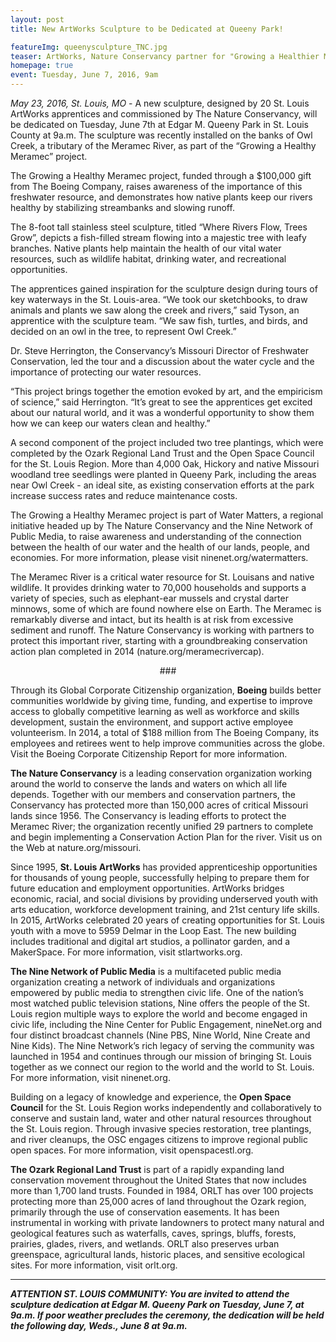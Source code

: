 ```yaml
---
layout: post
title: New ArtWorks Sculpture to be Dedicated at Queeny Park!

featureImg: queenysculpture_TNC.jpg
teaser: ArtWorks, Nature Conservancy partner for "Growing a Healthier Meramec"...
homepage: true
event: Tuesday, June 7, 2016, 9am
---
```


<i>May 23, 2016, St. Louis, MO</i> - A new sculpture, designed by 20 St. Louis ArtWorks apprentices and commissioned by The Nature Conservancy, will be dedicated on Tuesday, June 7th at Edgar M. Queeny Park in St. Louis County at 9a.m. The sculpture was recently installed on the banks of Owl Creek, a tributary of the Meramec River, as part of the “Growing a Healthy Meramec” project. 

The Growing a Healthy Meramec  project, funded through a $100,000 gift from The Boeing Company, raises awareness of the importance of this freshwater resource, and demonstrates how native plants keep our rivers healthy by stabilizing streambanks and slowing runoff. 

The 8-foot tall stainless steel sculpture, titled “Where Rivers Flow, Trees Grow”, depicts a fish-filled stream flowing into a majestic tree with leafy branches. Native plants help maintain the health of our vital water resources, such as wildlife habitat, drinking water, and recreational opportunities. 

The apprentices gained inspiration for the sculpture design during tours of key waterways in the St. Louis-area.  “We took our sketchbooks, to draw animals and plants we saw along the creek and rivers,” said Tyson, an apprentice with the sculpture team.  “We saw fish, turtles, and birds, and decided on an owl in the tree, to represent Owl Creek.”

Dr. Steve Herrington, the Conservancy’s Missouri Director of Freshwater Conservation, led the tour and a discussion about the water cycle and the importance of protecting our water resources.

 “This project brings together the emotion evoked by art, and the empiricism of science,” said Herrington. “It’s great to see the apprentices get excited about our natural world, and it was a wonderful opportunity to show them how we can keep our waters clean and healthy.”

A second component of the project included two tree plantings, which were completed by the Ozark Regional Land Trust and the Open Space Council for the St. Louis Region.  More than 4,000 Oak, Hickory and native Missouri woodland tree seedlings were planted in Queeny Park, including the areas near Owl Creek - an ideal site, as existing conservation efforts at the park increase success rates and reduce maintenance costs. 

The Growing a Healthy Meramec project is part of Water Matters, a regional initiative headed up by The Nature Conservancy and the Nine Network of Public Media, to raise awareness and understanding of the connection between the health of our water and the health of our lands, people, and economies. For more information, please visit ninenet.org/watermatters.

The Meramec River is a critical water resource for St. Louisans and native wildlife. It provides drinking water to 70,000 households and supports a variety of species, such as elephant-ear mussels and crystal darter minnows, some of which are found nowhere else on Earth. The Meramec is remarkably diverse and intact, but its health is at risk from excessive sediment and runoff. The Nature Conservancy is working with partners to protect this important river, starting with a groundbreaking conservation action plan completed in 2014 (nature.org/meramecrivercap).

<center>###</center>

Through its Global Corporate Citizenship organization, <b>Boeing</b> builds better communities worldwide by giving time, funding, and expertise to improve access to globally competitive learning as well as workforce and skills development, sustain the environment, and support active employee volunteerism. In 2014, a total of $188 million from The Boeing Company, its employees and retirees went to help improve communities across the globe. Visit the Boeing Corporate Citizenship Report for more information.

<b>The Nature Conservancy</b> is a leading conservation organization working around the world to conserve the lands and waters on which all life depends. Together with our members and conservation partners, the Conservancy has protected more than 150,000 acres of critical Missouri lands since 1956. The Conservancy is leading efforts to protect the Meramec River; the organization recently unified 29 partners to complete and begin implementing a Conservation Action Plan for the river. Visit us on the Web at nature.org/missouri.

Since 1995, <b>St. Louis ArtWorks</b> has provided apprenticeship opportunities for thousands of young people, successfully helping to prepare them for future education and employment opportunities. ArtWorks bridges economic, racial, and social divisions by providing underserved youth with arts education, workforce development training, and 21st century life skills. In 2015, ArtWorks celebrated 20 years of creating opportunities for St. Louis youth with a move to 5959 Delmar in the Loop East. The new building includes traditional and digital art studios, a pollinator garden, and a MakerSpace. For more information, visit stlartworks.org.

<b>The Nine Network of Public Media</b> is a multifaceted public media organization creating a network of individuals and organizations empowered by public media to strengthen civic life. One of the nation’s most watched public television stations, Nine offers the people of the St. Louis region multiple ways to explore the world and become engaged in civic life, including the Nine Center for Public Engagement, nineNet.org and four distinct broadcast channels (Nine PBS, Nine World, Nine Create and Nine Kids). The Nine Network’s rich legacy of serving the community was launched in 1954 and continues through our mission of bringing St. Louis together as we connect our region to the world and the world to St. Louis. For more information, visit ninenet.org.

Building on a legacy of knowledge and experience, the <b>Open Space Council</b> for the St. Louis Region works independently and collaboratively to conserve and sustain land, water and other natural resources throughout the St. Louis region. Through invasive species restoration, tree plantings, and river cleanups, the OSC engages citizens to improve regional public open spaces. For more information, visit openspacestl.org.

<b>The Ozark Regional Land Trust</b> is part of a rapidly expanding land conservation movement throughout the United States that now includes more than 1,700 land trusts. Founded in 1984, ORLT has over 100 projects protecting more than 25,000 acres of land throughout the Ozark region, primarily through the use of conservation easements. It has been instrumental in working with private landowners to protect many natural and geological features such as waterfalls, caves, springs, bluffs, forests, prairies, glades, rivers, and wetlands. ORLT also preserves urban greenspace, agricultural lands, historic places, and sensitive ecological sites. For more information, visit orlt.org.

------

<b><i>ATTENTION ST. LOUIS COMMUNITY: You are invited to attend the sculpture dedication at Edgar M. Queeny Park on Tuesday, June 7, at 9a.m. If poor weather precludes the ceremony, the dedication will be held the following day, Weds., June 8 at 9a.m.</i>